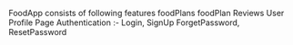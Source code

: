 FoodApp consists of following features
foodPlans
foodPlan Reviews
User Profile Page
Authentication :- Login, SignUp
ForgetPassword, ResetPassword
